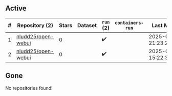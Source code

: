 ## Active
| # | Repository (2) | Stars | Dataset | `run` (2) | `containers-run` | Last Modified |
| --- | --- | --- | --- | --- | --- | --- |
| 1 | [nludd25/open-webui](https://github.com/nludd25/open-webui) | 0 |  | :heavy_check_mark: |  | 2025-09-19 21:23:27+00:00 |
| 2 | [nludd25/open-webui](https://github.com/nludd25/open-webui) | 0 |  | :heavy_check_mark: |  | 2025-09-20 15:22:37+00:00 |

## Gone
No repositories found!
